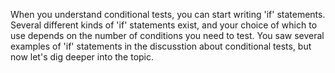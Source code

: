 When you understand conditional tests, you can start writing 'if' statements. Several different kinds of 'if' statements exist, and your choice of which to use depends on the number of conditions you need to test. You saw several examples of 'if' statements in the discusstion about conditional tests, but now let's dig deeper into the topic.